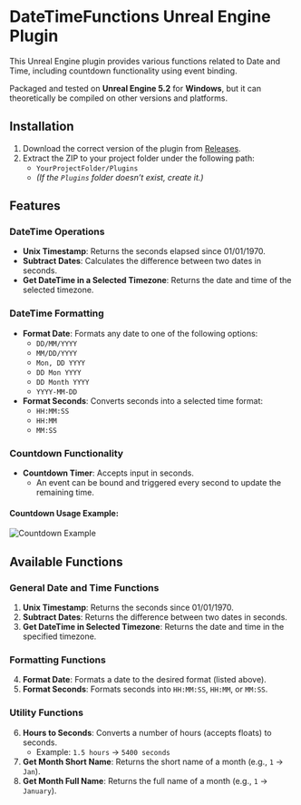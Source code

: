 # DateTimeFunctions Unreal Engine Plugin

This Unreal Engine plugin provides various functions related to Date and Time, including countdown functionality using event binding. 

Packaged and tested on **Unreal Engine 5.2** for **Windows**, but it can theoretically be compiled on other versions and platforms.

## Installation
1. Download the correct version of the plugin from [Releases](https://github.com/GPUbrainStorm/DateTimeFunctions/releases).
2. Extract the ZIP to your project folder under the following path:
   - `YourProjectFolder/Plugins`
   - *(If the `Plugins` folder doesn’t exist, create it.)*

## Features

### DateTime Operations
- **Unix Timestamp**: Returns the seconds elapsed since 01/01/1970.
- **Subtract Dates**: Calculates the difference between two dates in seconds.
- **Get DateTime in a Selected Timezone**: Returns the date and time of the selected timezone.

### DateTime Formatting
- **Format Date**: Formats any date to one of the following options:
  - `DD/MM/YYYY`
  - `MM/DD/YYYY`
  - `Mon, DD YYYY`
  - `DD Mon YYYY`
  - `DD Month YYYY`
  - `YYYY-MM-DD`
- **Format Seconds**: Converts seconds into a selected time format:
  - `HH:MM:SS`
  - `HH:MM`
  - `MM:SS`

### Countdown Functionality
- **Countdown Timer**: Accepts input in seconds.
  - An event can be bound and triggered every second to update the remaining time.
  
#### Countdown Usage Example:
![Countdown Example](https://github.com/user-attachments/assets/e398788c-ec86-4fcb-84ad-99f73ce6e0e3)

## Available Functions

### General Date and Time Functions
1. **Unix Timestamp**: Returns the seconds since 01/01/1970.
2. **Subtract Dates**: Returns the difference between two dates in seconds.
3. **Get DateTime in Selected Timezone**: Returns the date and time in the specified timezone.

### Formatting Functions
4. **Format Date**: Formats a date to the desired format (listed above).
5. **Format Seconds**: Formats seconds into `HH:MM:SS`, `HH:MM`, or `MM:SS`.

### Utility Functions
6. **Hours to Seconds**: Converts a number of hours (accepts floats) to seconds. 
   - Example: `1.5 hours` → `5400 seconds`
7. **Get Month Short Name**: Returns the short name of a month (e.g., `1` → `Jan`).
8. **Get Month Full Name**: Returns the full name of a month (e.g., `1` → `January`).
